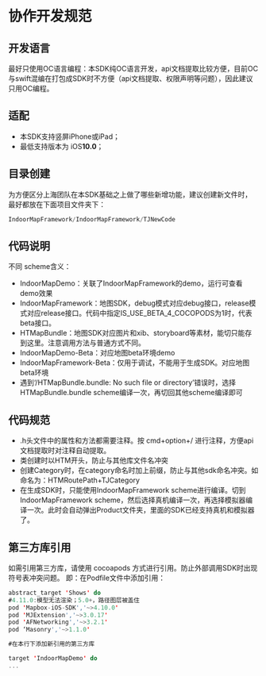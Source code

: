 # 协作开发规范
## 开发语言
最好只使用OC语言编程：本SDK纯OC语言开发，api文档提取比较方便，目前OC与swift混编在打包成SDK时不方便（api文档提取、权限声明等问题），因此建议只用OC编程。

## 适配
* 本SDK支持竖屏iPhone或iPad；
* 最低支持版本为 iOS**10.0**；

## 目录创建
为方便区分上海团队在本SDK基础之上做了哪些新增功能，建议创建新文件时，最好都放在下面项目文件夹下：
```swift
IndoorMapFramework/IndoorMapFramework/TJNewCode
```

## 代码说明
不同 scheme含义：
* IndoorMapDemo：关联了IndoorMapFramework的demo，运行可查看demo效果
* IndoorMapFramework：地图SDK，debug模式对应debug接口，release模式对应release接口。代码中指定IS_USE_BETA_4_COCOPODS为1时，代表beta接口。
* HTMapBundle：地图SDK对应图片和xib、storyboard等素材，能切只能存到这里。注意调用方法与普通方式不同。
* IndoorMapDemo-Beta：对应地图beta环境demo
* IndoorMapFramework-Beta：仅用于调试，不能用于生成SDK。对应地图beta环境
* 遇到‘/HTMapBundle.bundle: No such file or directory’错误时，选择HTMapBundle.bundle scheme编译一次，再切回其他scheme编译即可

## 代码规范
* .h头文件中的属性和方法都需要注释。按 cmd+option+/ 进行注释，方便api文档提取时对注释自动提取。
* 类创建时以HTM开头，防止与其他库文件名冲突
* 创建Category时，在category命名时加上前缀，防止与其他sdk命名冲突。如命名为：HTMRoutePath+TJCategory
* 在生成SDK时，只能使用IndoorMapFramework scheme进行编译。切到IndoorMapFramework scheme，然后选择真机编译一次，再选择模拟器编译一次。此时会自动弹出Product文件夹，里面的SDK已经支持真机和模拟器了。

## 第三方库引用
如需引用第三方库，请使用 cocoapods 方式进行引用。防止外部调用SDK时出现符号表冲突问题。
即：在Podfile文件中添加引用：
```swift
abstract_target 'Shows' do
#4.11.0:模型无法渲染；5.0+，路径图层被盖住
pod 'Mapbox-iOS-SDK','~>4.10.0'
pod 'MJExtension','~>3.0.17'
pod 'AFNetworking','~>3.2.1'
pod ‘Masonry','~>1.1.0'

#在本行下添加新引用的第三方库

target 'IndoorMapDemo' do
...
```
